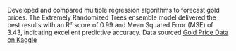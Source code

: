 Developed and compared multiple regression algorithms to forecast gold prices. The Extremely Randomized Trees ensemble model delivered the best results with an R² score of 0.99 and Mean Squared Error (MSE) of 3.43, indicating excellent predictive accuracy.
Data sourced [Gold Price Data on Kaggle](https://www.kaggle.com/datasets/altruistdelhite04/gold-price-data)
